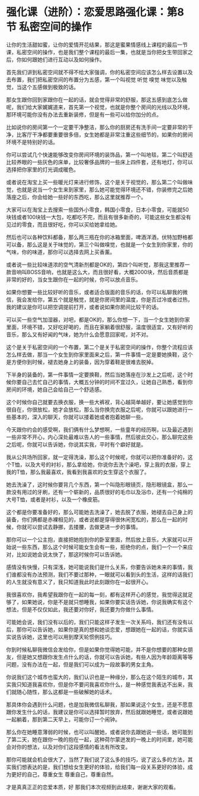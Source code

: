 # 强化课（进阶）：恋爱思路强化课：第8节 私密空间的操作

让你的生活甜如蜜，让你的爱情开花结果，那这是蜜果情感线上课程的最后一节课，私密空间的操作，也是我们整个课程的最后一集，也就是当你把女生带回家之后，你如何跟她们进行互动以及如何操作。

首先我们讲到私密空间就不得不给大家强调，你的私密空间应该怎么样去设置以及去布置，我们把私密空间的布置分为五感，第一个叫视觉 听觉 嗅觉 味觉以及触觉，当这个五感做到极致的话。

那女生跟你回到家跟你在一起的话，就会觉得非常的舒服，那这五感到底怎么做呢，我们给大家娓娓道来，首先第一个视觉，也就是你整个房间的光线以及环境，那环境可能你没有办法去重新装修，但是有一些可以给你加分的点。

比如说你的房间第一个一定要干净整洁，那么你的厨房还有洗手间一定要非常的干净，比客厅干净都要重要很多倍，女生她都是非常注重这些细节的，如果你的房间环境不是特别好的话。

你可以尝试几个快速能够改变你房间环境的装饰品，第一个叫地毯，第二个叫舒适比较养眼的一些灰色的床单，比较奢侈品牌的一些床上四件套，还有地灯，你可以选择把你家里的灯光调成暖色。

或者说在淘宝上买一些暖光灯来进行修饰，这个是关于视觉的，那么第二个叫做味觉，也就是说当一个女生来到家里，那么她可能觉得环境还不错，你装修完之后她落座之后，你会给她一些好的东西吃，那么这里就推荐一个。

大家可以在淘宝上去搜索一些国外小零食，韩国小零食，日本小零食，可能就50块钱或者100块钱一大包，吃都吃不完，而且有很多新奇的，可能这些女生都没有见过的零食，而且很好吃，你可以买给她拿给她。

然后也可以各种饮料都备，那么两三瓶在你的冰箱里面，啤酒洋酒，伏特加野格都可以备，那么这是关于味觉的，第三个叫做嗅觉，也就是一个女生到你家里，你的气味，你的味道，那你可以选择去网上买香薰。

或者说一些比较味道浓的空气清新剂都是OK的，第四个叫听觉，那我这里推荐一款音响叫BOSS音响，也就是这么大，而且很好看，大概2000块，然后音质都是非常的好的，当女生跟你在一起的时候，你可以放点音乐。

如果你想要一些比较好听的音乐，或者适合版面的音乐的话，你可以私聊我的微信，我会发给你，第五个就是触觉，就是你房间里的温度，你是否过冷或者过热，我的建议是你可以把空调提前打开，或者说如果你房间比较干的话。

可以买一些空气加湿器，对吧，都是OK的，那么你想一下，当一个女生她到你家里面，环境不错，又好吃好喝的，而且在家躺着很舒服，温度很适宜，又有好听的音乐，那么又有好闻的气味，她为什么会愿意回家呢，对不对。

这个是关于私密空间的一个布置，第二个是关于私密空间的操作，你整个流程应该怎么样去做，那当一个女生到你家里面来之后，第一件事情一定是要她换鞋，这个是方便你到时候，褪去她身上的装备，因为穿着鞋是很难去脱掉。

下半身的装备的，第一件事情一定要换鞋，然后当她落座在沙发上之后呢，这个时候你要自己去忙自己的事情，大概五分钟的时间不宜过久，让她自己熟悉，看到你房间的环境，她自己会给自己一个舒适感。

这个时候你自己就要去换衣服，换一些大裤衩，背心越简单越好，要让她感觉到你很自在，你很放松，她才会放松，那么当你换完衣服之后呢，你就可以跟她进行一些基本的，深入的聊天，你就可以搂着她或者抱着她聊一些。

今天跟你约会的感受啊，我们俩有什么梦想啊，一些童年的经历啊，以及最近遇到一些非常不开心，内心深处最难以告人的一些事情，然后彼此交心，那么聊完这些之后呢，你就可以告诉她，你说其实我，平时有个癖好就是。

我从公共场所回家，就一定得洗澡，那么这个时候呢，你就可以把你准备好的，这个T恤，以及大号的衬衫，那么拿给她，你说你去洗个澡吧，穿上我的衣服，穿上我的T恤，那么我最喜欢，我看到我喜欢的女生穿这个衣服了。

她去洗澡了，这时候你要背几个东西，第一个叫隐形眼镜页，隐形眼镜盒，那么一款没有用过的牙刷，还有一个崭新的，品质很好的毛巾以及浴巾，还有一个纯棉的大号T恤，或者是衬衫，以及一个橡皮筋。

这个都是你要准备好的，那么可能她去洗澡了，她去脱了衣服，她褪去自己身上的装备，你们俩都是赤裸相见的，或者说都是穿得很休闲宽松的，那么在一起的时候，你就可以尝试去静挪，去搂腰，去做更进一步的事情。

那你可以一个公主抱，直接把她抱到你的卧室里面，然后放上音乐，大家就可以开始说一些东西，那么这个时候可能女生会有一些，拒绝你的点，我们一个一个来应对，比如说她会说太快了，那这时候你可以告诉她。

感情没有快慢，只有深浅，她可能说我们是什么关系，你要告诉她未来的事情，我们谁都没有办法预测，我们不要过那种，一眼就可以看到头的生活，这样的话我们的人生就没有意义了，我只知道我此时此刻跟你在一起很开心。

我很喜欢你，我希望我跟你在一起的每一刻，都有这样开心的感觉，我觉得这就足够了，如果她说，你是不是就只想睡我，如果你要实话告诉她，你说我确实有这个想法，但是不仅仅如此，我还要对你好，我还要为你做什么事情。

可能她会说，我们没有以后的，我们只能这样子发生一次关系吗，我们还有没有以后，那你可以告诉她，如果你是真的想和她谈恋爱，想跟她在一起的话，你就实话实说告诉她，这里也可以用到摩天轮惯例技巧。

你到时候私聊我微信会发给你，但是如果你觉得她可能，并不是你想要的那种女朋友，但是她又想跟你发生点什么的话，你就可以告诉她，有些人因为年龄距离等等问题，没有办法在一起，但是我们可以成为一段故事的男女主角。

你说我们这个城市也蛮大的，我们认识也是一种缘分，那么在这个陌生的城市，其实我只知道我喜欢你，但是你不要问我喜欢你什么，是一种感觉我表达不出来，我们就随心随性，那么这都是一些破解她的话术。

那具体你会遇到什么问题，也是加我微信私聊我，那如果说这个女生，还是不愿意跟你发生什么的话，我建议是你可以选择暂时放弃，然后就跟她睡觉，或者说跟她一起躺着，那到第二天早上，可能你订一个闹钟。

那么你在她睡意薄弱的时候，也可以叫醒她，或者说你去跟她说一些话，她可能到了第二天，她在跟你一晚的抱在一起，这种荷尔蒙迸发的一晚上的时间里，她可能会对你的想法，以及对你们这段感情的看法有所改变。

那你可能就会机会很大了，当然了我们说了这么多的技巧，说了这么多的方法，其实我们想表达的是，我们想给女生更好的体验，给我们每一段关系更好的体验，成为更好的自己，尊重女生 尊重自己，尊重自然。

才是真真正正的恋爱本质，好 那我们本次视频到此结束，谢谢大家的观看。